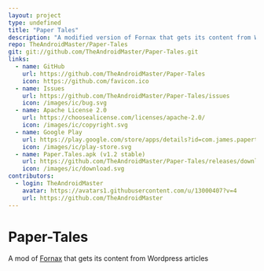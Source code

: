 ```yaml
---
layout: project
type: undefined
title: "Paper Tales"
description: "A modified version of Fornax that gets its content from Wordpress articles."
repo: TheAndroidMaster/Paper-Tales
git: git://github.com/TheAndroidMaster/Paper-Tales.git
links:
  - name: GitHub
    url: https://github.com/TheAndroidMaster/Paper-Tales
    icon: https://github.com/favicon.ico
  - name: Issues
    url: https://github.com/TheAndroidMaster/Paper-Tales/issues
    icon: /images/ic/bug.svg
  - name: Apache License 2.0
    url: https://choosealicense.com/licenses/apache-2.0/
    icon: /images/ic/copyright.svg
  - name: Google Play
    url: https://play.google.com/store/apps/details?id=com.james.papertales
    icon: /images/ic/play-store.svg
  - name: Paper.Tales.apk (v1.2 stable)
    url: https://github.com/TheAndroidMaster/Paper-Tales/releases/download/v1.2/Paper.Tales.apk
    icon: /images/ic/download.svg
contributors:
  - login: TheAndroidMaster
    avatar: https://avatars1.githubusercontent.com/u/13000407?v=4
    url: https://github.com/TheAndroidMaster
---
```


# Paper-Tales
A mod of [Fornax](https://github.com/TheAndroidMaster/Wallpapers) that gets its content from Wordpress articles
